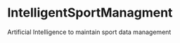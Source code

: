 IntelligentSportManagment
=========================

Artificial Intelligence to maintain sport data management
